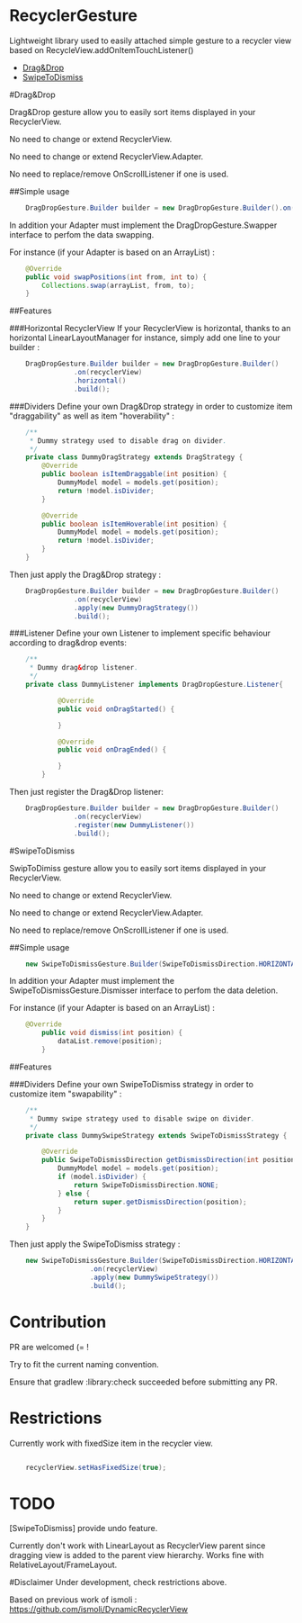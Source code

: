 # RecyclerGesture
Lightweight library used to easily attached simple gesture to a recycler view based on RecycleView.addOnItemTouchListener()

* [Drag&Drop](#dragdrop)
* [SwipeToDismiss](#swipetodismiss)

#Drag&Drop

Drag&Drop gesture allow you to easily sort items displayed in your RecyclerView.

No need to change or extend RecyclerView.

No need to change or extend RecyclerView.Adapter.

No need to replace/remove OnScrollListener if one is used.

##Simple usage
```java
    DragDropGesture.Builder builder = new DragDropGesture.Builder().on(recyclerView).build();
```
In addition your Adapter must implement the DragDropGesture.Swapper interface to perfom the data swapping.

For instance (if your Adapter is based on an ArrayList) :
```java
    @Override
    public void swapPositions(int from, int to) {
        Collections.swap(arrayList, from, to);
    }
```
##Features

###Horizontal RecyclerView
If your RecyclerView is horizontal, thanks to an horizontal LinearLayoutManager for instance, simply add one line to your builder :
```java
    DragDropGesture.Builder builder = new DragDropGesture.Builder()
                .on(recyclerView)
                .horizontal()
                .build();
```
###Dividers
Define your own Drag&Drop strategy in order to customize item "draggability" as well as item "hoverability" :
```java
    /**
     * Dummy strategy used to disable drag on divider.
     */
    private class DummyDragStrategy extends DragStrategy {
        @Override
        public boolean isItemDraggable(int position) {
            DummyModel model = models.get(position);
            return !model.isDivider;
        }

        @Override
        public boolean isItemHoverable(int position) {
            DummyModel model = models.get(position);
            return !model.isDivider;
        }
    }
```

Then just apply the Drag&Drop strategy :
```java
    DragDropGesture.Builder builder = new DragDropGesture.Builder()
                .on(recyclerView)
                .apply(new DummyDragStrategy())
                .build();
```

###Listener
Define your own Listener to implement specific behaviour according to drag&drop events:
```java
    /**
     * Dummy drag&drop listener.
     */
    private class DummyListener implements DragDropGesture.Listener{

            @Override
            public void onDragStarted() {

            }

            @Override
            public void onDragEnded() {

            }
        }
```

Then just register the Drag&Drop listener:
```java
    DragDropGesture.Builder builder = new DragDropGesture.Builder()
                .on(recyclerView)
                .register(new DummyListener())
                .build();
```

#SwipeToDismiss

SwipToDimiss gesture allow you to easily sort items displayed in your RecyclerView.

No need to change or extend RecyclerView.

No need to change or extend RecyclerView.Adapter.

No need to replace/remove OnScrollListener if one is used.

##Simple usage
```java
    new SwipeToDismissGesture.Builder(SwipeToDismissDirection.HORIZONTAL).on(recyclerView).build();
```
In addition your Adapter must implement the SwipeToDismissGesture.Dismisser interface to perfom the data deletion.

For instance (if your Adapter is based on an ArrayList) :
```java
    @Override
        public void dismiss(int position) {
            dataList.remove(position);
        }
```

##Features

###Dividers
Define your own SwipeToDismiss strategy in order to customize item "swapability" :
```java
    /**
     * Dummy swipe strategy used to disable swipe on divider.
     */
    private class DummySwipeStrategy extends SwipeToDismissStrategy {

        @Override
        public SwipeToDismissDirection getDismissDirection(int position) {
            DummyModel model = models.get(position);
            if (model.isDivider) {
                return SwipeToDismissDirection.NONE;
            } else {
                return super.getDismissDirection(position);
            }
        }
    }
```

Then just apply the SwipeToDismiss strategy :
```java
    new SwipeToDismissGesture.Builder(SwipeToDismissDirection.HORIZONTAL)
                    .on(recyclerView)
                    .apply(new DummySwipeStrategy())
                    .build();
```


# Contribution
PR are welcomed (= !

Try to fit the current naming convention.

Ensure that gradlew :library:check succeeded before submitting any PR.

# Restrictions
Currently work with fixedSize item in the recycler view.

```java

    recyclerView.setHasFixedSize(true);

```

# TODO

[SwipeToDismiss] provide undo feature.

Currently don't work with LinearLayout as RecyclerView parent since dragging view is added to the
parent view hierarchy. Works fine with RelativeLayout/FrameLayout.

#Disclaimer
Under development, check restrictions above.

Based on previous work of ismoli :
https://github.com/ismoli/DynamicRecyclerView


